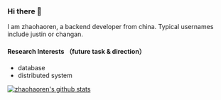 ### Hi there 👋

I am zhaohaoren, a backend developer from china. Typical usernames include justin or changan.

#### Research Interests （future task & direction）
- database
- distributed system


[![zhaohaoren's github stats](https://github-readme-stats.vercel.app/api?username=zhaohaoren&count_private=true&show_icons=true&theme=default)](https://github.com/zhaohaoren)
